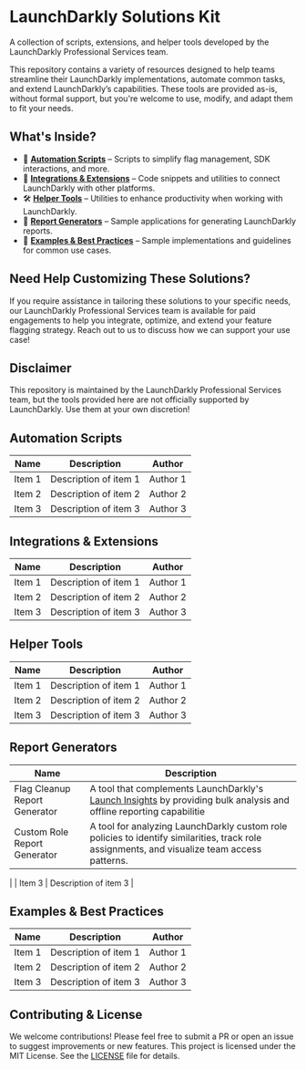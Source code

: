 # LaunchDarkly Solutions Kit
A collection of scripts, extensions, and helper tools developed by the LaunchDarkly Professional Services team.

This repository contains a variety of resources designed to help teams streamline their LaunchDarkly implementations, automate common tasks, and extend LaunchDarkly’s capabilities. These tools are provided as-is, without formal support, but you're welcome to use, modify, and adapt them to fit your needs.

## What's Inside?
- 🚀 [**Automation Scripts**](./automation-scripts) – Scripts to simplify flag management, SDK interactions, and more.
- 🔌 [**Integrations & Extensions**](./integrations-extensions) – Code snippets and utilities to connect LaunchDarkly with other platforms.
- 🛠 [**Helper Tools**](./helper-tools) – Utilities to enhance productivity when working with LaunchDarkly.
- 📄  [**Report Generators**]() – Sample applications for generating LaunchDarkly reports.
- 📖 [**Examples & Best Practices**](./examples-best-practices) – Sample implementations and guidelines for common use cases.


## Need Help Customizing These Solutions?
If you require assistance in tailoring these solutions to your specific needs, our LaunchDarkly Professional Services team is available for paid engagements to help you integrate, optimize, and extend your feature flagging strategy. Reach out to us to discuss how we can support your use case!

## Disclaimer
This repository is maintained by the LaunchDarkly Professional Services team, but the tools provided here are not officially supported by LaunchDarkly. Use them at your own discretion!

## Automation Scripts
| Name  | Description | Author |
|-------|------------|-------------|
| Item 1 | Description of item 1 | Author 1 |
| Item 2 | Description of item 2 | Author 2 |
| Item 3 | Description of item 3 | Author 3 |

## Integrations & Extensions
| Name  | Description | Author |
|-------|------------|-------------|
| Item 1 | Description of item 1 | Author 1 |
| Item 2 | Description of item 2 | Author 2 |
| Item 3 | Description of item 3 | Author 3 |   

## Helper Tools
| Name  | Description | Author |
|-------|------------|-------------|
| Item 1 | Description of item 1 | Author 1 |
| Item 2 | Description of item 2 | Author 2 |
| Item 3 | Description of item 3 | Author 3 |

## Report Generators
| Name  | Description | 
|-------|------------|
| Flag Cleanup Report Generator| A tool that complements LaunchDarkly's [Launch Insights](https://docs.launchdarkly.com/home/getting-started/launch-insights) by providing bulk analysis and offline reporting capabilitie |
| Custom Role Report Generator | A tool for analyzing LaunchDarkly custom role policies to identify similarities, track role assignments, and visualize team access patterns. 
 |
| Item 3 | Description of item 3 |

## Examples & Best Practices
| Name  | Description | Author |
|-------|------------|-------------|
| Item 1 | Description of item 1 | Author 1 |
| Item 2 | Description of item 2 | Author 2 |
| Item 3 | Description of item 3 | Author 3 |

## Contributing & License
We welcome contributions! Please feel free to submit a PR or open an issue to suggest improvements or new features.
This project is licensed under the MIT License. See the [LICENSE](LICENSE) file for details.